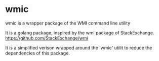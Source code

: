 # wmic
wmic is a wrapper package of the WMI command line utility

It is a golang package, inspired by the wmi package of StackExchange.
https://github.com/StackExchange/wmi

It is a simplified verison wrapped around the 'wmic' utilit to reduce the dependencies of this package.
